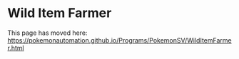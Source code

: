 # Wild Item Farmer

This page has moved here: https://pokemonautomation.github.io/Programs/PokemonSV/WildItemFarmer.html

